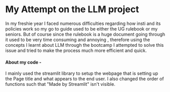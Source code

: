 # My Attempt on the LLM project

In my freshie year I faced numerous difficulties regarding how insti and its policies work so my go to guide used to be either the UG rulebook or my seniors.
But of course since the rulebook is a huge document going through it used to be very time consuming and annoying , therefore using the concepts I learnt about LLM through the bootcamp I attempted to solve this issue and tried to make the process much more efficient and quick.

#### About my code -

I mainly used the streamlit library to setup the webpage that is setting up the Page title and what appears to the end user.
I also changed the order of functions such that "Made by Streamlit" isn't visible.
